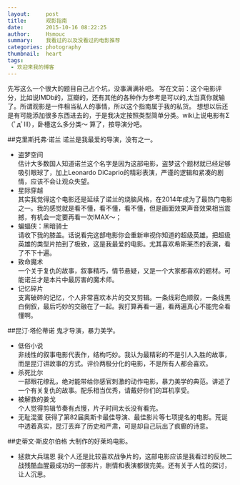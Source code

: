 ```yaml
---
layout:     post
title:      观影指南
date:       2015-10-16 08:22:25
author:     Hsmouc
summary:    我看过的以及没看过的电影推荐
categories: photography
thumbnail:  heart
tags:
 - 欢迎来我的博客
---
```

先写这么一个很大的题目自己占个坑，没事满满补吧。
写在文前：这个电影评分，比如说IMDb的，豆瓣的，还有其他的各种作为参考是可以的,太当真你就输了。所谓观影是一件相当私人的事情，所以这个指南属于我的私货。
想想以后还是有可能添加很多东西进去的，于是我决定按照类型简单分类。wiki上说电影有Σ（ﾟдﾟlll），卧槽这么多分类～ 算了，按导演分吧。

##克里斯托弗·诺兰
诺兰是我最爱的导演，没有之一。

- 盗梦空间  
估计大多数国人知道诺兰这个名字是因为这部电影，盗梦这个题材就已经足够吸引眼球了，加上Leonardo DiCaprio的精彩表演，严谨的逻辑和紧凑的剧情，应该不会让观众失望。 
- 星际穿越  
其实我觉得这个电影还是延续了诺兰的烧脑风格，在2014年成为了最热门电影之一。我的感觉就是看不懂，看不懂，看不懂，但是画面效果声音效果相当震撼，有机会一定要再看一次IMAX～； 
- 蝙蝠侠：黑暗骑士  
请收下我的膝盖。话说看完这部电影你会重新审视你知道的超级英雄。把超级英雄的类型片拍到了极致，这是我最爱的电影。尤其喜欢希斯莱杰的表演，看了不下十遍。
- 致命魔术  
一个关于复仇的故事，叙事精巧，情节悬疑，又是一个大家都喜欢的题材。可能诺兰才是本片中最厉害的魔术师。       
- 记忆碎片  
支离破碎的记忆，个人非常喜欢本片的交叉剪辑。一条线彩色顺叙，一条线黑白倒叙，最后巧妙的交融在了一起。我打算再看一遍，看两遍真心不能完全看懂啊。

##昆汀·塔伦蒂诺
鬼才导演，暴力美学。

- 低俗小说  
非线性的叙事电影代表作，结构巧妙。我认为最精彩的不是引人入胜的故事，而是昆汀讲故事的方式。评价两极分化的电影，不是所有人都会喜欢。
- 杀死比尔     
一部眼花缭乱，绝对能带给你感官刺激的动作电影，暴力美学的典范。讲述了一个有关复仇的故事。配乐相当优秀，请戴好你们的耳机享受。
- 被解救的姜戈  
个人觉得剪辑节奏有点慢，片子时间太长没有看完。
- 无耻混蛋
获得了第82届奥斯卡最佳导演、最佳影片等七项提名的电影。荒诞中透着真实，昆汀丢弃了历史和严肃，可是却自己玩出了疯癫的诗意。

##史蒂文·斯皮尔伯格
大制作的好莱坞电影。

- 拯救大兵瑞恩
我个人还是比较喜欢战争片的，这部电影应该是我看过的反映二战残酷血腥最成功的一部影片，剧情和表演都很完美。还有关于人性的探讨，让人沉思。



